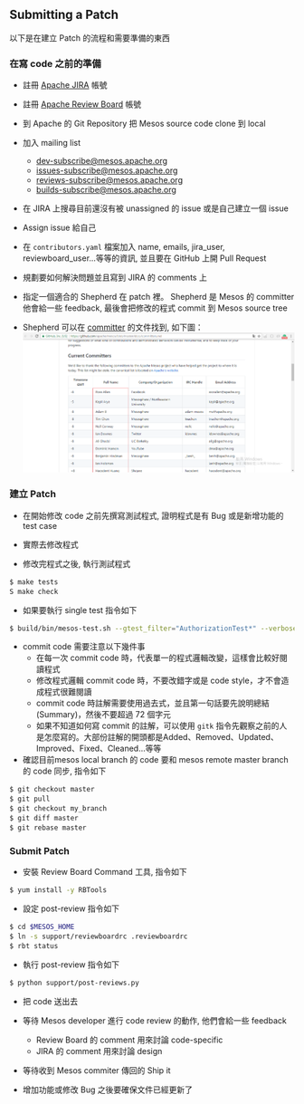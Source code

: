 ## Submitting a Patch
以下是在建立 Patch 的流程和需要準備的東西

### 在寫 code 之前的準備

* 註冊 [Apache JIRA](https://issues.apache.org/jira/browse/mesos/) 帳號

* 註冊 [Apache Review Board](https://reviews.apache.org/) 帳號

* 到 Apache 的 Git Repository 把 Mesos source code clone 到 local

* 加入 mailing list
    * dev-subscribe@mesos.apache.org
    * issues-subscribe@mesos.apache.org
    * reviews-subscribe@mesos.apache.org
    * builds-subscribe@mesos.apache.org

* 在 JIRA 上搜尋目前還沒有被 unassigned 的 issue 或是自己建立一個 issue

* Assign issue 給自己

* 在 `contributors.yaml` 檔案加入 name, emails, jira_user, reviewboard_user...等等的資訊, 並且要在 GitHub 上開 Pull Request

* 規劃要如何解決問題並且寫到 JIRA 的 comments 上

* 指定一個適合的 Shepherd 在 patch 裡。 Shepherd 是 Mesos 的 committer 他會給一些 feedback, 最後會把修改的程式 commit 到 Mesos source tree 

* Shepherd 可以在 [committer](https://github.com/apache/mesos/blob/master/docs/committers.md) 的文件找到, 如下圖：![commiter](./images/commiter.png)


### 建立 Patch
* 在開始修改 code 之前先撰寫測試程式, 證明程式是有 Bug 或是新增功能的 test case
 
* 實際去修改程式

* 修改完程式之後, 執行測試程式
```sh
$ make tests
S make check
```

* 如果要執行 single test 指令如下
```sh
$ build/bin/mesos-test.sh --gtest_filter="AuthorizationTest*" --verbose
```

* commit code 需要注意以下幾件事 
    * 在每一次 commit code 時，代表單一的程式邏輯改變，這樣會比較好閱讀程式
    * 修改程式邏輯 commit code 時，不要改錯字或是 code style，才不會造成程式很難閱讀
    * commit code 時註解需要使用過去式，並且第一句話要先說明總結(Summary)，然後不要超過 72 個字元 
    * 如果不知道如何寫 commit 的註解，可以使用 ```gitk``` 指令先觀察之前的人是怎麼寫的。大部份註解的開頭都是Added、Removed、Updated、Improved、Fixed、Cleaned…等等
    
* 確認目前mesos local branch 的 code 要和 mesos remote master branch 的 code 同步, 指令如下
```sh
$ git checkout master
$ git pull
$ git checkout my_branch
$ git diff master
$ git rebase master
```

### Submit Patch
* 安裝 Review Board Command 工具, 指令如下
```sh
$ yum install -y RBTools
```
* 設定 post-review 指令如下
```sh
$ cd $MESOS_HOME
$ ln -s support/reviewboardrc .reviewboardrc
$ rbt status
```

* 執行 post-review 指令如下
```sh
$ python support/post-reviews.py
```

* 把 code 送出去

* 等待 Mesos developer 進行 code review 的動作, 他們會給一些 feedback
    * Review Board 的 comment 用來討論 code-specific
    * JIRA 的 comment 用來討論 design

* 等待收到 Mesos commiter 傳回的 Ship it

* 增加功能或修改 Bug 之後要確保文件已經更新了
